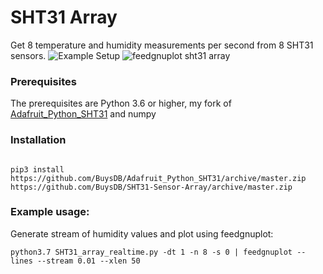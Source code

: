 # SHT31 Array

Get 8 temperature and humidity measurements per second from 8 SHT31 sensors.
<img alt="Example Setup" src="http://buysdb.nl/images/ext/SHT_ARRAY.jpg">
<img alt="feedgnuplot sht31 array" src="http://buysdb.nl/images/ext/SHT_ARRAY_graph.jpg">

### Prerequisites

The prerequisites are Python 3.6 or higher, my fork of [Adafruit_Python_SHT31](https://github.com/BuysDB/Adafruit_Python_SHT31) and numpy

### Installation
```

pip3 install https://github.com/BuysDB/Adafruit_Python_SHT31/archive/master.zip https://github.com/BuysDB/SHT31-Sensor-Array/archive/master.zip
```
### Example usage:
Generate stream of humidity values and plot using feedgnuplot:
```
python3.7 SHT31_array_realtime.py -dt 1 -n 8 -s 0 | feedgnuplot --lines --stream 0.01 --xlen 50
```
